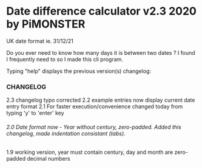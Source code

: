 # Date difference calculator v2.3 2020 by PiMONSTER

UK date format ie. 31/12/21


Do you ever need to know how many days it is between two dates ?
I found I frequently need to so I made this cli program.



Typing "help" displays the previous version(s) changelog:


### CHANGELOG

2.3 changelog typo corrected
2.2 example entries now display current date entry format
2.1 For faster execution/convenience changed today from typing 'y' to 'enter' key

###### 2.0 Date format now - Year without century, zero-padded. Added this changelog, made indentation consistant (tabs).

1.9 working version, year must contain century, day and month are zero-padded decimal numbers

